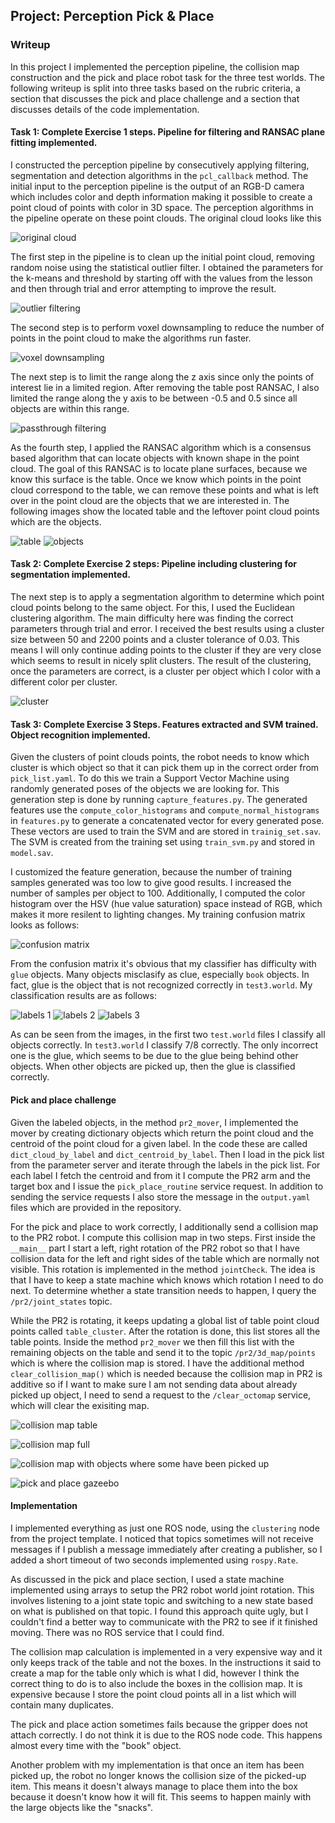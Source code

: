 ## Project: Perception Pick & Place

[//]: # (Image References)

[image1]: ./images/original.png
[image2]: ./images/no_outlier.png
[image3]: ./images/downsampled.png
[image4]: ./images/passthrough.png
[image5]: ./images/table.png
[image6]: ./images/objects.png
[image7]: ./images/cluster.png
[image8]: ./images/confusion.png
[image9]: ./images/labels1.png
[image10]: ./images/labels2.png
[image11]: ./images/lables3.png
[image12]: ./images/collision_map_table_2.png
[image13]: ./images/collision_map_full.png
[image14]: ./images/collision_map_picked.png
[image15]: ./images/pick_and_place.png

### Writeup
In this project I implemented the perception pipeline, the collision map construction and the pick and place robot task for the three test worlds. The following writeup is split into three tasks based on the rubric criteria, a section that discusses the pick and place challenge and a section that discusses details of the code implementation.

#### Task 1: Complete Exercise 1 steps. Pipeline for filtering and RANSAC plane fitting implemented.
I constructed the perception pipeline by consecutively applying filtering, segmentation and detection algorithms in the `pcl_callback` method. The initial input to the perception pipeline is the output of an RGB-D camera which includes color and depth information making it possible to create a point cloud of points with color in 3D space. The perception algorithms in the pipeline operate on these point clouds. The original cloud looks like this

![original cloud][image1]

The first step in the pipeline is to clean up the initial point cloud, removing random noise using the statistical outlier filter. I obtained the parameters for the k-means and threshold by starting off with the values from the lesson and then through trial and error attempting to improve the result.

![outlier filtering][image2]

The second step is to perform voxel downsampling to reduce the number of points in the point cloud to make the algorithms run faster. 

![voxel downsampling][image3]

The next step is to limit the range along the z axis since only the points of interest lie in a limited region. After removing the table post RANSAC, I also limited the range along the y axis to be between -0.5 and 0.5 since all objects are within this range.

![passthrough filtering][image4]

As the fourth step, I applied the RANSAC algorithm which is a consensus based algorithm that can locate objects with known shape in the point cloud. The goal of this RANSAC is to locate plane surfaces, because we know this surface is the table. Once we know which points in the point cloud correspond to the table, we can remove these points and what is left over in the point cloud are the objects that we are interested in. The following images show the located table and the leftover point cloud points which are the objects.

![table][image5]
![objects][image6]

#### Task 2: Complete Exercise 2 steps: Pipeline including clustering for segmentation implemented.
The next step is to apply a segmentation algorithm to determine which point cloud points belong to the same object. For this, I used the Euclidean clustering algorithm. The main difficulty here was finding the correct parameters through trial and error. I received the best results using a cluster size between 50 and 2200 points and a cluster tolerance of 0.03. This means I will only continue adding points to the cluster if they are very close which seems to result in nicely split clusters. The result of the clustering, once the parameters are correct, is a cluster per object which I color with a different color per cluster.

![cluster][image7]

#### Task 3: Complete Exercise 3 Steps. Features extracted and SVM trained. Object recognition implemented.
Given the clusters of point clouds points, the robot needs to know which cluster is which object so that it can pick them up in the correct order from `pick_list.yaml`. To do this we train a Support Vector Machine using randomly generated poses of the objects we are looking for. This generation step is done by running `capture_features.py`. The generated features use the `compute_color_histograms` and `compute_normal_histograms` in `features.py` to generate a concatenated vector for every generated pose. These vectors are used to train the SVM and are stored in `trainig_set.sav`. The SVM is created from the training set using `train_svm.py` and stored in `model.sav`. 

I customized the feature generation, because the number of training samples generated was too low to give good results. I increased the number of samples per object to 100. Additionally, I computed the color histogram over the HSV (hue value saturation) space instead of RGB, which makes it more resilent to lighting changes. My training confusion matrix looks as follows:

![confusion matrix][image8]

From the confusion matrix it's obvious that my classifier has difficulty with `glue` objects. Many objects misclasify as clue, especially `book` objects. In fact, glue is the object that is not recognized correctly in `test3.world`. My classification results are as follows:

![labels 1][image9]
![labels 2][image10]
![labels 3][image11]

As can be seen from the images, in the first two `test.world` files I classify all objects correctly. In `test3.world` I classify 7/8 correctly. The only incorrect one is the glue, which seems to be due to the glue being behind other objects. When other objects are picked up, then the glue is classified correctly.

#### Pick and place challenge
Given the labeled objects, in the method `pr2_mover`, I implemented the mover by creating dictionary objects which return the point cloud and the centroid of the point cloud for a given label. In the code these are called `dict_cloud_by_label` and `dict_centroid_by_label`. Then I load in the pick list from the parameter server and iterate through the labels in the pick list. For each label I fetch the centroid and from it I compute the PR2 arm and the target box and I issue the `pick_place_routine` service request. In addition to sending the service requests I also store the message in the `output.yaml` files which are provided in the repository.

For the pick and place to work correctly, I additionally send a collision map to the PR2 robot. I compute this collision map in two steps. First inside the `__main__` part I start a left, right rotation of the PR2 robot so that I have collision data for the left and right sides of the table which are normally not visible. This rotation is implemented in the method `jointCheck`. The idea is that I have to keep a state machine which knows which rotation I need to do next. To determine whether a state transition needs to happen, I query the `/pr2/joint_states` topic. 

While the PR2 is rotating, it keeps updating a global list of table point cloud points called `table_cluster`. After the rotation is done, this list stores all the table points. Inside the method `pr2_mover` we then fill this list with the remaining objects on the table and send it to the topic `/pr2/3d_map/points` which is where the collision map is stored. I have the additional method `clear_collision_map()` which is needed because the collision map in PR2 is additive so if I want to make sure I am not sending data about already picked up object, I need to send a request to the `/clear_octomap` service, which will clear the exisiting map.

![collision map table][image12]

![collision map full][image13]

![collision map with objects where some have been picked up][image14]

![pick and place gazeebo][image15]

#### Implementation
I implemented everything as just one ROS node, using the `clustering` node from the project template. I noticed that topics sometimes will not receive messages if I publish a message immediately after creating a publisher, so I added a short timeout of two seconds implemented using `rospy.Rate`. 

As discussed in the pick and place section, I used a state machine implemented using arrays to setup the PR2 robot world joint rotation. This involves listening to a joint state topic and switching to a new state based on what is published on that topic. I found this approach quite ugly, but I couldn't find a better way to communicate with the PR2 to see if it finished moving. There was no ROS service that I could find.

The collision map calculation is implemented in a very expensive way and it only keeps track of the table and not the boxes. In the instructions it said to create a map for the table only which is what I did, however I think the correct thing to do is to also include the boxes in the collision map. It is expensive because I store the point cloud points all in a list which will contain many duplicates.

The pick and place action sometimes fails because the gripper does not attach correctly. I do not think it is due to the ROS node code. This happens almost every time with the "book" object.

Another problem with my implementation is that once an item has been picked up, the robot no longer knows the collision size of the picked-up item. This means it doesn't always manage to place them into the box because it doesn't know how it will fit. This seems to happen mainly with the large objects like the "snacks".


